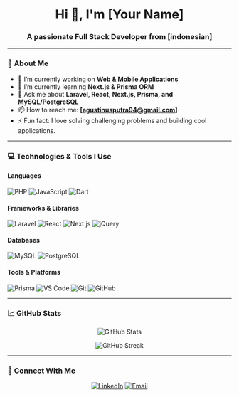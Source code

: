 <h1 align="center">Hi 👋, I'm [Your Name]</h1>
<h3 align="center">A passionate Full Stack Developer from [indonesian]</h3>

---

### 🌟 **About Me**
- 🔭 I’m currently working on **Web & Mobile Applications**
- 🌱 I’m currently learning **Next.js & Prisma ORM**
- 💬 Ask me about **Laravel, React, Next.js, Prisma, and MySQL/PostgreSQL**
- 📫 How to reach me: **[agustinusputra94@gmail.com]**
- ⚡ Fun fact: I love solving challenging problems and building cool applications.

---

### 💻 **Technologies & Tools I Use**

#### **Languages**
![PHP](https://img.shields.io/badge/PHP-777BB4?style=flat-square&logo=php&logoColor=white)
![JavaScript](https://img.shields.io/badge/JavaScript-323330?style=flat-square&logo=javascript&logoColor=F7DF1E)
![Dart](https://img.shields.io/badge/Dart-0175C2?style=flat-square&logo=dart&logoColor=white)

#### **Frameworks & Libraries**
![Laravel](https://img.shields.io/badge/Laravel-FF2D20?style=flat-square&logo=laravel&logoColor=white)
![React](https://img.shields.io/badge/React-20232A?style=flat-square&logo=react&logoColor=61DAFB)
![Next.js](https://img.shields.io/badge/Next.js-000000?style=flat-square&logo=nextdotjs&logoColor=white)
![jQuery](https://img.shields.io/badge/jQuery-0769AD?style=flat-square&logo=jquery&logoColor=white)

#### **Databases**
![MySQL](https://img.shields.io/badge/MySQL-00000F?style=flat-square&logo=mysql&logoColor=white)
![PostgreSQL](https://img.shields.io/badge/PostgreSQL-316192?style=flat-square&logo=postgresql&logoColor=white)

#### **Tools & Platforms**
![Prisma](https://img.shields.io/badge/Prisma-2D3748?style=flat-square&logo=prisma&logoColor=white)
![VS Code](https://img.shields.io/badge/VSCode-007ACC?style=flat-square&logo=visual-studio-code&logoColor=white)
![Git](https://img.shields.io/badge/Git-F05032?style=flat-square&logo=git&logoColor=white)
![GitHub](https://img.shields.io/badge/GitHub-181717?style=flat-square&logo=github&logoColor=white)

---

### 📈 **GitHub Stats**

<p align="center">
  <img src="https://github-readme-stats.vercel.app/api?username=ap-pamungkas&show_icons=true&theme=radical" alt="GitHub Stats">
</p>

<p align="center">
  <img src="https://github-readme-streak-stats.herokuapp.com/?user=ap-pamungkas&theme=radical" alt="GitHub Streak">
</p>

---

### 🔗 **Connect With Me**
<p align="center">
  <a href="https://www.linkedin.com/in/agustinus-putra-pemungkas-0b412427b/" target="_blank"><img alt="LinkedIn" src="https://img.shields.io/badge/LinkedIn-0A66C2?style=flat-square&logo=linkedin&logoColor=white"></a>
  <a href="mailto:agustinusputra94@gmail.com"><img alt="Email" src="https://img.shields.io/badge/Email-D14836?style=flat-square&logo=gmail&logoColor=white"></a>
</p>
